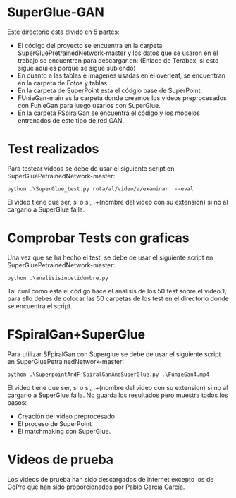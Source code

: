 # SuperGlue-GAN

Este directorio esta divido en 5 partes:

* El código del proyecto se encuentra en la carpeta SuperGluePretrainedNetwork-master y los datos que se usaron en el trabajo se encuentran para descargar en: (Enlace de Terabox, si esto sigue aqui es porque se sigue subiendo)
* En cuanto a las tablas e imagenes usadas en el overleaf, se encuentran en la carpeta de Fotos y tablas.
* En la carpeta de SuperPoint esta el códgio base de SuperPoint.
* FUnieGan-main es la carpeta donde creamos los videos preprocesados con FunieGan para luego usarlos con SuperGlue.
* En la carpeta FSpiralGan se encuentra el código y los modelos entrenados de este tipo de red GAN.
# Test realizados
Para testear videos se debe de usar el siguiente script en SuperGluePetrainedNetwork-master:
```
python .\SuperGlue_test.py ruta/al/video/a/examinar  --eval
```
El video tiene que ser, si o si, .\+(nombre del video con su extension) si no al cargarlo a SuperGlue falla.

# Comprobar Tests con graficas
Una vez que se ha hecho el test, se debe de usar el siguiente script en SuperGluePetrainedNetwork-master:
```
python .\analisisincetidumbre.py
```
Tal cual como esta el código hace el analisis de los 50 test sobre el video 1, para ello debes de colocar las 50 carpetas de los test en el directorio donde se encuentra el script.

# FSpiralGan+SuperGlue
Para utilizar SFpiralGan con Superglue se debe de usar el siguiente script en SuperGluePetrainedNetwork-master:
```
python .\SuperpointAndF-SpiralGanAndSuperGlue.py .\FunieGan4.mp4 
```
El video tiene que ser, si o si, .\+(nombre del video con su extension) si no al cargarlo a SuperGlue falla. 
No guarda los resultados pero muestra todos los pasos:
* Creación del video preprocesado
* El proceso de SuperPoint 
* El matchmaking con SuperGlue.

# Videos de prueba
Los videos de prueba han sido descargados de internet excepto los de GoPro que han sido proporcionados por [Pablo García García](https://instagram.com/pa.blogg?igshid=NzZlODBkYWE4Ng==).
